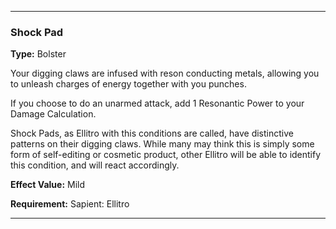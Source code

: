 ___
### Shock Pad
__Type:__ Bolster

Your digging claws are infused with reson conducting metals, allowing you to unleash charges of energy together with you punches.

If you choose to do an unarmed attack, add 1 Resonantic Power to your Damage Calculation.

Shock Pads, as Ellitro with this conditions are called, have distinctive patterns on their digging claws. While many may think this is simply some form of self-editing or cosmetic product, other Ellitro will be able to identify this condition, and will react accordingly.

__Effect Value:__ Mild

__Requirement:__ Sapient: Ellitro

___